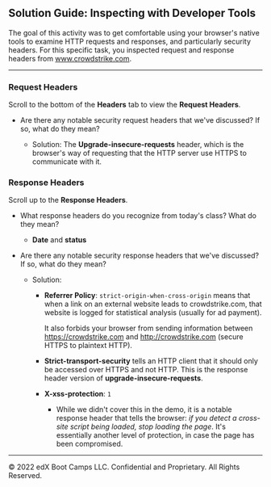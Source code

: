 ## Solution Guide: Inspecting with Developer Tools

The goal of this activity was to get comfortable using your browser's native tools to examine HTTP requests and responses, and particularly security headers. For this specific task, you inspected request and response headers from www.crowdstrike.com.

---

### Request Headers

 Scroll to the bottom of the **Headers** tab to view the **Request Headers**.

- Are there any notable security request headers that we've discussed? If so, what do they mean?

    - Solution: The **Upgrade-insecure-requests** header, which is the browser's way of requesting that the HTTP server use HTTPS to communicate with it.


### Response Headers

Scroll up to the **Response Headers**.

- What response headers do you recognize from today's class? What do they mean?

    - **Date** and **status**

- Are there any notable security response headers that we've discussed? If so, what do they mean?

    - Solution:

        - **Referrer Policy**: `strict-origin-when-cross-origin` means that when a link on an external website leads to crowdstrike.com, that website is logged for statistical analysis (usually for ad payment). 
        
            It also forbids your browser from sending information between https://crowdstrike.com and http://crowdstrike.com (secure HTTPS to plaintext HTTP).

        - **Strict-transport-security** tells an HTTP client that it should only be accessed over HTTPS and not HTTP. This is the response header version of **upgrade-insecure-requests**.

        - **X-xss-protection**: `1`

            - While we didn't cover this in the demo, it is a notable response header that tells the browser: *if you detect a cross-site script being loaded, stop loading the page*. It's essentially another level of protection, in case the page has been compromised.

---
© 2022 edX Boot Camps LLC. Confidential and Proprietary. All Rights Reserved.
